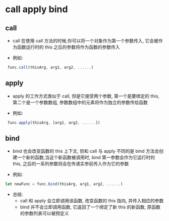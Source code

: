 # call apply bind

## call

- call 在使用 call 方法的时候,你可以将一个对象作为第一个参数传入, 它会被作为函数运行时的 this 之后的参数将作为函数的参数传入

- 例如:

```js
 func.call(thisArg, arg1, arg2, ......)
```

## apply

- apply 的工作方式类似于 call, 但是它接受两个参数, 第一个是要绑定的 this, 第二个是一个参数数组, 参数数组中的元素将作为独立的参数传给函数

- 例如:

```js
 func.apply(thisArg, [arg1, arg2, ......])
```

## bind

- bind 也会改变函数的 this 上下文, 但和 call 与 apply 不同的是 bind 方法会创建一个新的函数,当这个新函数被调用时, bind 第一参数会作为它运行时的 this, 之后的一系列参数将会在传递实参前传入作为它的参数

- 例如:

```js
let newFunc = func.bind(thisArg, arg1, arg2, ......)
```

- 总结:
  - call 和 apply 会立即调用该函数, 改变函数的 this 指向, 并传入相应的参数
  - bind 并不会立即调用函数, 它返回了一个绑定了新 this 的新函数, 原函数的参数列表可以被预定义
